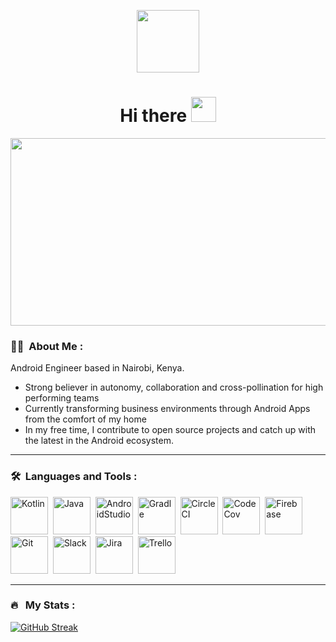 <p align="center"><img src="https://media.giphy.com/media/M9gbBd9nbDrOTu1Mqx/giphy.gif" width="100"/></p>

<h1 align="center">Hi there <img src="https://media.giphy.com/media/hvRJCLFzcasrR4ia7z/giphy.gif" width="40"></h1>

<p align="center"><img src="https://media.giphy.com/media/dWesBcTLavkZuG35MI/giphy.gif" width="600" height="300"  /></p>

### :woman_technologist: &nbsp;About Me :

Android Engineer based in Nairobi, Kenya.

- Strong believer in autonomy, collaboration and cross-pollination for high performing teams
- Currently transforming business environments through Android Apps from the comfort of my home
- In my free time, I contribute to open source projects and catch up with the latest in the Android ecosystem.

---

### 🛠 &nbsp;Languages and Tools : 

<p>
<img src="https://cdn.jsdelivr.net/gh/devicons/devicon/icons/kotlin/kotlin-original.svg" title="Kotlin" alt="Kotlin" width="60" height="60"/>&nbsp;
<img src="https://cdn.jsdelivr.net/gh/devicons/devicon/icons/java/java-original.svg" title="Java" alt="Java" width="60" height="60"/>&nbsp;
<img src="https://cdn.jsdelivr.net/gh/devicons/devicon/icons/androidstudio/androidstudio-original.svg" title="AndroidStudio" alt="AndroidStudio" width="60" height="60"/>&nbsp;
<img src="https://cdn.jsdelivr.net/gh/devicons/devicon/icons/gradle/gradle-plain.svg" title="Gradle" alt="Gradle" width="60" height="60"/>&nbsp;
<img src="https://cdn.jsdelivr.net/gh/devicons/devicon/icons/circleci/circleci-plain.svg" title="CircleCI" alt="CircleCI" width="60" height="60"/>&nbsp;
<img src="https://cdn.jsdelivr.net/gh/devicons/devicon/icons/codecov/codecov-plain.svg" title="CodeCov" alt="CodeCov" width="60" height="60"/>&nbsp;
<img src="https://cdn.jsdelivr.net/gh/devicons/devicon/icons/firebase/firebase-plain.svg" title="Firebase" alt="Firebase" width="60" height="60"/>&nbsp;
<img src="https://cdn.jsdelivr.net/gh/devicons/devicon/icons/git/git-original.svg" title="Git" alt="Git" width="60" height="60"/>&nbsp;
<img src="https://cdn.jsdelivr.net/gh/devicons/devicon/icons/slack/slack-original.svg" title="Slack" alt="Slack" width="60" height="60"/>&nbsp;
<img src="https://cdn.jsdelivr.net/gh/devicons/devicon/icons/jira/jira-original.svg" title="Jira" alt="Jira" width="60" height="60"/>&nbsp;
<img src="https://cdn.jsdelivr.net/gh/devicons/devicon/icons/trello/trello-plain.svg" title="Trello" alt="Trello" width="60" height="60"/>&nbsp;
</p>

---

### 🔥 &nbsp; My Stats :
[![GitHub Streak](http://github-readme-streak-stats.herokuapp.com?user=andronicus-kim&theme=dark&background=000000)](https://git.io/streak-stats)
